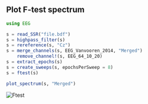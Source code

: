 ## Plot F-test spectrum

```julia
using EEG

s = read_SSR("file.bdf")
s = highpass_filter(s)
s = rereference(s, "Cz")
s = merge_channels(s, EEG_Vanvooren_2014, "Merged")
    remove_channel!(s, EEG_64_10_20)
s = extract_epochs(s)
s = create_sweeps(s, epochsPerSweep = 8)
s = ftest(s)

plot_spectrum(s, "Merged")
```

![Ftest](https://raw.githubusercontent.com/codles/EEG.jl/master/doc/images/ftest.png)
